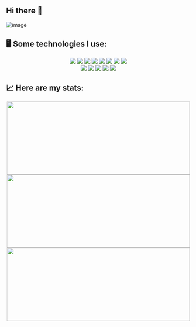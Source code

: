 ## Hi there 👋
<!--
<div align="center" height="500" width="80%">
  <img width="100%" src="https://www.canva.com/design/DAGGqRQ31LQ/t0YQsQ9t_A5Ys4wyvMWa1w/edit?utm_content=DAGGqRQ31LQ&utm_campaign=designshare&utm_medium=link2&utm_source=sharebutton" />
</div> -->
![image](https://github.com/leocoiradas/leocoiradas/assets/101076389/3df98d8e-0b88-4448-b041-ba355e3cfdfc)

<!--
**leocoiradas/leocoiradas** is a ✨ _special_ ✨ repository because its `README.md` (this file) appears on your GitHub profile.

Here are some ideas to get you started:

- 🔭 I’m currently working on ...
- 🌱 I’m currently learning ...
- 👯 I’m looking to collaborate on ...
- 🤔 I’m looking for help with ...
- 💬 Ask me about ...
- 📫 How to reach me: ...
- 😄 Pronouns: ...
- ⚡ Fun fact: ...
-->
## 🖥 Some technologies I use:
<div align="center" width="100%">
  <!--HTML CSS JAVASCRIPT REACT REDUX MONGODB NODEJS-->
  <img src="https://github.com/leocoiradas/leocoiradas/assets/101076389/89318fdd-f59b-4cf4-8931-f2b5ad11b9d0" />
  <img src="https://github.com/leocoiradas/leocoiradas/assets/101076389/322a4e41-3ef5-4d5c-a468-02e2e0073f7c" />
  <img src="https://github.com/leocoiradas/leocoiradas/assets/101076389/f6c1c98b-54e6-4cab-a22f-f2a43a34a712" />
  <img src="https://github.com/leocoiradas/leocoiradas/assets/101076389/1fe484e5-6a7c-4527-b1df-46e8c09eb92d" />
  <img src="https://github.com/leocoiradas/leocoiradas/assets/101076389/effedd1e-0909-4811-818c-987053271dd0" />
  <img src="https://github.com/leocoiradas/leocoiradas/assets/101076389/95a909b3-5874-418b-b0ec-bf94df925520" />
  <img src="https://github.com/leocoiradas/leocoiradas/assets/101076389/a6260e29-44a0-4c69-9d25-ede1c0b7bedc" />
  <img src="https://github.com/leocoiradas/leocoiradas/assets/101076389/46eb8560-46a1-4604-881c-e4bb11f06746" />
</div>
<div align="center" width="50%">
  <!--NET, C#, Microsoft Sql Server, git, github-->
  <img src="https://github.com/leocoiradas/leocoiradas/assets/101076389/0032c8d5-1b9f-433a-b9e4-64618f219552" />
  <img src="https://github.com/leocoiradas/leocoiradas/assets/101076389/d4aab64c-442a-4bf4-aa1a-b9ba988398a3" />
  <img src="https://github.com/leocoiradas/leocoiradas/assets/101076389/cfe9d516-452d-438c-bf6f-98d2cc390eef" />
  <img src="https://github.com/leocoiradas/leocoiradas/assets/101076389/85805f69-b7e6-44c8-aa98-6c390ede1dad" />
  <img src="https://github.com/leocoiradas/leocoiradas/assets/101076389/0b395045-cf3a-400e-8041-e79a7f369d41" />
</div>

## 📈 Here are my stats:
<div align="center" width="100%">
    <a href="https://github.com/anuraghazra/convoychat">
      <img height=200 width=500 align="center" src="https://github-readme-stats.vercel.app/api/top-langs?username=leocoiradas&layout=compact&langs_count=6&card_width=320" />
    </a>
  <a href="https://github.com/anuraghazra/github-readme-stats">
    <img height=200 width=500 align="center" src="https://github-readme-stats.vercel.app/api?username=leocoiradas" />
  </a>
  <a href="https://git.io/streak-stats">
    <img height=200 width=500 src="https://streak-stats.demolab.com/?user=leoCoiradas&theme=dark"/>
  </a>
</div>






